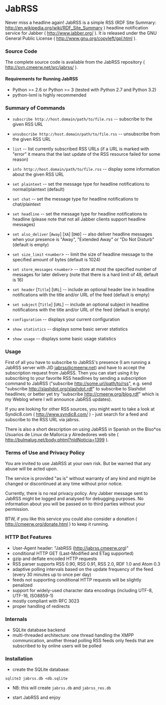 # JabRSS

Never miss a headline again! JabRSS is a simple RSS (RDF Site Summary: http://en.wikipedia.org/wiki/RDF_Site_Summary ) headline notification service for Jabber ( http://www.jabber.org/ ). It is released under the GNU General Public License ( http://www.gnu.org/copyleft/gpl.html ).

### Source Code

The complete source code is available from the JabRSS repository ( http://svn.cmeerw.net/src/jabrss/ ).

#### Requirements for Running JabRSS

* Python >= 2.6 or Python >= 3 (tested with Python 2.7 and Python 3.2)
* python-lxml is highly recommended


### Summary of Commands

* `subscribe http://host.domain/path/to/file.rss` -- subscribe to the given RSS URL

* `unsubscribe http://host.domain/path/to/file.rss` -- unsubscribe from the given RSS URL

* `list` -- list currently subscribed RSS URLs (if a URL is marked with "error" it means that the last update of the RSS resource failed for some reason)

* `info http://host.domain/path/to/file.rss` -- display some information about the given RSS URL

* `set plaintext` -- set the message type for headline notifications to normal/plaintext (default)

* `set chat` -- set the message type for headline notifications to chat/plaintext

* `set headline` -- set the message type for headline notifications to headline (please note that not all Jabber clients support headline messages)

* `set also_deliver` [`Away`] [`XA`] [`DND`] -- also deliver headline messages when your presence is "Away", "Extended Away" or "Do Not Disturb" (default is empty)

* `set size_limit` <`number`> -- limit the size of headline message to the specified amount of bytes (default is 1024)

* `set store_messages` <`number`> -- store at most the specified number of messages for later delivery (note that there is a hard limit of 48, default is 16)

* `set header` [`Title`] [`URL`] -- include an optional header line in headline notifications with the title and/or URL of the feed (default is empty)

* `set subject` [`Title`] [`URL`] -- include an optional subject in headline notifications with the title and/or URL of the feed (default is empty)

* `configuration` -- displays your current configuration

* `show statistics` -- displays some basic server statistics

* `show usage` -- displays some basic usage statistics

### Usage

First of all you have to subscribe to JabRSS's presence (I am running a JabRSS server with JID jabrss@cmeerw.net) and have to accept the subscription request from JabRSS. Then you can start using it by subscribing to your favorite RSS headlines by sending a subscription command to JabRSS ("subscribe http://some.url/path/to/rss", e.g. send "subscribe http://slashdot.org/slashdot.rdf" to subscribe to Slashdot headlines; or better yet try "subscribe http://cmeerw.org/blog.rdf" which is my Weblog where I will announce JabRSS updates).

If you are looking for other RSS sources, you might want to take a look at Syndic8.com ( http://www.syndic8.com/ ) - just search for a feed and subscribe to the RSS URL via jabrss.

There is also a short description on using JabRSS in Spanish on the Biso*os Usuarios de Linux de Mallorca y Alrededores web site ( http://bulmalug.net/body.phtml?nIdNoticia=1399 ).

### Terms of Use and Privacy Policy

You are invited to use JabRSS at your own risk. But be warned that any abuse will be acted upon.

The service is provided "as is" without warranty of any kind and might be changed or discontinued at any time without prior notice.

Currently, there is no real privacy policy. Any Jabber message sent to JabRSS might be logged and analysed for debugging purposes. No information about you will be passed on to third parties without your permission.

BTW, if you like this service you could also consider a donation ( http://cmeerw.org/donate.html ) to keep it running.

### HTTP Bot Features

* User-Agent header: "JabRSS (http://jabrss.cmeerw.org)"
* conditional HTTP GET (Last-Modified and ETag supported)
* gzip and deflate encoded HTTP requests
* RSS parser supports RSS 0.90, RSS 0.91, RSS 2.0, RDF 1.0 and Atom 0.3
* adaptive polling intervals based on the update frequency of the feed (every 30 minutes up to once per day)
* feeds not supporting conditional HTTP requests will be slightly penalized
* support for widely-used character data encodings (including UTF-8, UTF-16, ISO8859-1)
* mostly compliant with RFC 3023
* proper handling of redirects

### Internals

* SQLite database backend
* multi-threaded architecture: one thread handling the XMPP communication, another thread polling RSS feeds only feeds that are subscribed to by online users will be polled

### Installation

* create the SQLite database:

`sqlite3 jabrss.db <db.sqlite`

* NB: this will create `jabrss.db` and `jabrss_res.db`

* start JabRSS and enjoy
